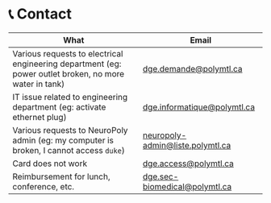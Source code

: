 # <span>📞</span> Contact


| What                                                                                                   | Email                            |
|--------------------------------------------------------------------------------------------------------|----------------------------------|
| Various requests to electrical engineering department (eg: power outlet broken, no more water in tank) | dge.demande@polymtl.ca           |
| IT issue related to engineering department (eg: activate ethernet plug)                                | dge.informatique@polymtl.ca      |
| Various requests to NeuroPoly admin (eg: my computer is broken, I cannot access `duke`)                | neuropoly-admin@liste.polymtl.ca |
| Card does not work                                                                                     | dge.access@polymtl.ca            |
| Reimbursement for lunch, conference, etc.                                                              | dge.sec-biomedical@polymtl.ca    |
